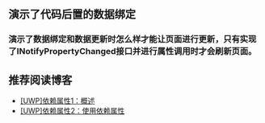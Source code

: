 ## 演示了代码后置的数据绑定

### 演示了数据绑定和数据更新时怎么样才能让页面进行更新，只有实现了INotifyPropertyChanged接口并进行属性调用时才会刷新页面。

## 推荐阅读博客
- [[UWP]依赖属性1：概述](https://www.cnblogs.com/dino623/p/6359667.html)
- [[UWP]依赖属性2：使用依赖属性](https://www.cnblogs.com/dino623/p/6359669.html)
